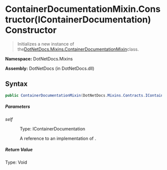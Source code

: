# ContainerDocumentationMixin.Constructor(IContainerDocumentation) Constructor
> Initializes a new instance of the[DotNetDocs.Mixins.ContainerDocumentationMixin](/docs/DotNetDocs/Mixins/ContainerDocumentationMixin.md)class.

**Namespace:** DotNetDocs.Mixins

**Assembly:** DotNetDocs (in DotNetDocs.dll)
## Syntax
```csharp
public ContainerDocumentationMixin(DotNetDocs.Mixins.Contracts.IContainerDocumentation self);
```
##### Parameters
*self*

&nbsp;&nbsp;&nbsp;&nbsp;&nbsp;&nbsp;&nbsp;&nbsp;&nbsp;&nbsp;&nbsp;&nbsp;Type: IContainerDocumentation

&nbsp;&nbsp;&nbsp;&nbsp;&nbsp;&nbsp;&nbsp;&nbsp;&nbsp;&nbsp;&nbsp;&nbsp;A reference to an implementation of .


##### Return Value
Type: Void



